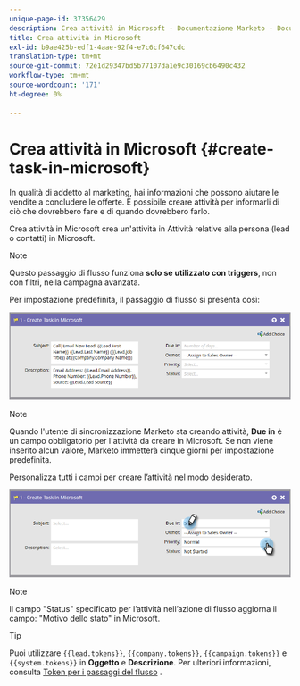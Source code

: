 ```yaml
---
unique-page-id: 37356429
description: Crea attività in Microsoft - Documentazione Marketo - Documentazione del prodotto
title: Crea attività in Microsoft
exl-id: b9ae425b-edf1-4aae-92f4-e7c6cf647cdc
translation-type: tm+mt
source-git-commit: 72e1d29347bd5b77107da1e9c30169cb6490c432
workflow-type: tm+mt
source-wordcount: '171'
ht-degree: 0%

---
```


# Crea attività in Microsoft {#create-task-in-microsoft}

In qualità di addetto al marketing, hai informazioni che possono aiutare le vendite a concludere le offerte. È possibile creare attività per informarli di ciò che dovrebbero fare e di quando dovrebbero farlo.

Crea attività in Microsoft crea un&#39;attività in Attività relative alla persona (lead o contatti) in Microsoft.

>[!NOTE]
>
>Questo passaggio di flusso funziona **solo se utilizzato con triggers**, non con filtri, nella campagna avanzata.

Per impostazione predefinita, il passaggio di flusso si presenta così:

![](assets/msd1.png)

>[!NOTE]
>
>Quando l&#39;utente di sincronizzazione Marketo sta creando attività, **Due in** è un campo obbligatorio per l&#39;attività da creare in Microsoft. Se non viene inserito alcun valore, Marketo immetterà cinque giorni per impostazione predefinita.

Personalizza tutti i campi per creare l’attività nel modo desiderato.

![](assets/msd2.png)

>[!NOTE]
>
>Il campo &quot;Status&quot; specificato per l’attività nell’azione di flusso aggiorna il campo: &quot;Motivo dello stato&quot; in Microsoft.

>[!TIP]
>
>Puoi utilizzare `{{lead.tokens}}`, `{{company.tokens}}`, `{{campaign.tokens}}` e `{{system.tokens}}` in **Oggetto** e **Descrizione**. Per ulteriori informazioni, consulta [Token per i passaggi del flusso](/help/marketo/product-docs/core-marketo-concepts/smart-campaigns/flow-actions/use-tokens-in-flow-steps.md) .
